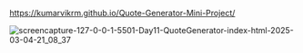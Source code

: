 https://kumarvikrm.github.io/Quote-Generator-Mini-Project/

![screencapture-127-0-0-1-5501-Day11-QuoteGenerator-index-html-2025-03-04-21_08_37](https://github.com/user-attachments/assets/d0122926-5e14-4e2b-a539-d3df89aa2bd5)

